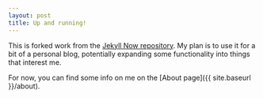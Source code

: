 ```yaml
---
layout: post
title: Up and running!
---
```


This is forked work from the 
[Jekyll Now repository](https://github.com/barryclark/jekyll-now). 
My plan is to use it for a bit of a personal blog, potentially expanding some 
functionality into things that interest me.

For now, you can find some info on me on the 
[About page]({{ site.baseurl }}/about).
